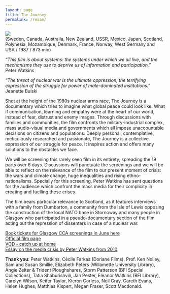 ```yaml
---
layout: page
title: The Journey
permalink: /resan/
---
```


![](/images/poster.png)  
(Sweden, Canada, Australia, New Zealand, USSR, Mexico, Japan, Scotland, Polynesia, Mozambique, Denmark, France, Norway, West Germany and USA / 1987 / 873 min)  

_“This film is about systems: the systems under which we all live, and the mechanisms they use to deprive us of information and participation.”_  
Peter Watkins  

_“The threat of nuclear war is the ultimate oppression, the terrifying expression of the struggle for power of male-dominated institutions.”_  
Jeanette Buiski  

Shot at the height of the 1980s nuclear arms race, The Journey is a documentary which tries to imagine what global peace could look like. What if communication, learning and empathy were at the heart of our world, instead of fear, distrust and enemy images. Through discussions with families and communities, the film confronts the military-industrial complex, mass audio-visual media and governments which all impose unaccountable decisions on citizens and populations. Deeply personal, contemplative, meticulously researched and passionate, The Journey is a collective expression of our struggle for peace. It inspires action and offers many solutions to the obstacles we face.  

We will be screening this rarely seen film in its entirety, spreading the 19 parts over 6 days. Discussions will punctuate the screenings and we will be able to reflect on the relevance of the film to our present moment of crisis: the wars and climate change, huge inequalities and rising ethno-nationalisms. Specially for this screening, Peter Watkins has sent questions for the audience which confront the mass media for their complicity in creating and fuelling these crises.   
  
The film bears particular relevance to Scotland, as it features interviews with a family from Dumbarton, a community from the Isle of Lewis opposing the construction of the local NATO base in Stornoway and many people in Glasgow who participated in a pseudo-documentary section of the film acting out the repression of dissenters in case of a nuclear war.  

[Book tickets for Glasgow CCA screenings in June here](dud)  
[Official film page](http://pwatkins.mnsi.net/journey.htm)   
[VOD - catch up at home](https://www.capuseen.com/films/4377-the-journey-1-peter-watkins)   
[Essay on the media crisis by Peter Watkins from 2010](http://www.ocec.eu/cinemacomparativecinema/index.php/en/11-materiales-web/387-notes-on-the-media-crisis)   
  
**Thank you**: Peter Watkins, Cécile Farkas (Doriane Films), Prof. Ken Nolley, Sam and Susan Smillie, Elizabeth Peters (Willamette University Library), Angie Zelter & Trident Ploughshares, Storm Patterson (BFI Special Collections), Tatia Shaburishvili, Jan Pester, Eleanor Watkins (BFI Library), Carolyn Wilson, Keifer Taylor, Kieron Corless, Neil Gray, Gareth Evans, Helen Hughes, Matthias Kispert, Megan Fraser, Scott Macdonald.    
